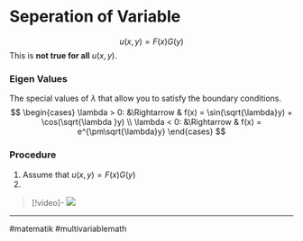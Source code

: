 # Seperation of Variable

$$u(x,y) = F(x)G(y)$$
This is **not true for all** $u(x,y)$.

### Eigen Values
The special values of $\lambda$ that allow you to satisfy the boundary conditions.
$$
\begin{cases}
\lambda > 0: &\Rightarrow & f(x) = \sin(\sqrt{\lambda}y) + \cos(\sqrt{\lambda }y) \\
\lambda < 0: &\Rightarrow & f(x) = e^{\pm\sqrt{\lambda}y}
\end{cases}
$$

### Procedure
1. Assume that $u(x,y) = F(x)G(y)$
2. 

>[!video]-
>![](https://www.youtube.com/watch?v=VjWtMl6vQ3Q&list=PLMrJAkhIeNNQromC4WswpU1krLOq5Ro6S&index=18)

---
#matematik #multivariablemath